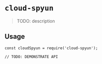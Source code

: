 # `cloud-spyun`

> TODO: description

## Usage

```
const cloudSpyun = require('cloud-spyun');

// TODO: DEMONSTRATE API
```
